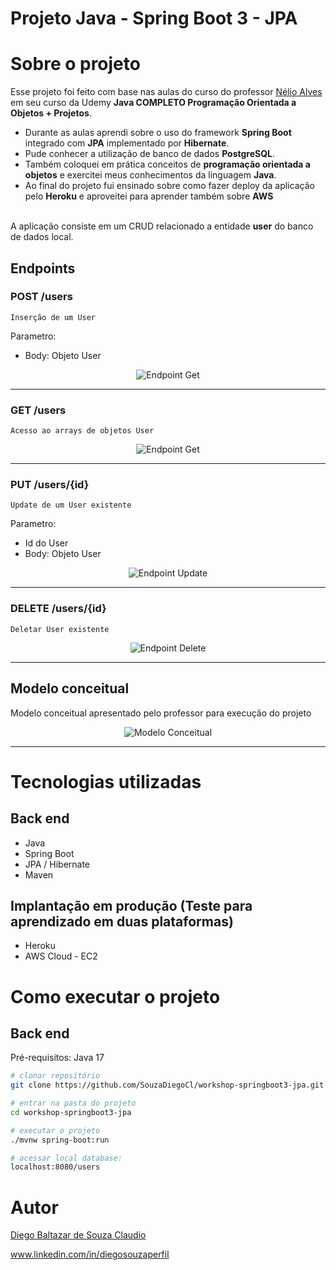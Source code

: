 # Projeto Java - Spring Boot 3 - JPA

# Sobre o projeto

 Esse projeto foi feito com base nas aulas do curso do professor [Nélio Alves](https://github.com/acenelio "Perfil do Nélio Alves no github") em seu curso da Udemy <b>Java COMPLETO Programação Orientada a Objetos + Projetos</b>.</br>


- Durante as aulas aprendi sobre o uso do framework <b>Spring Boot</b> integrado com <b>JPA</b> implementado por <b>Hibernate</b>. 
- Pude conhecer a utilização de banco de dados <b>PostgreSQL</b>. 
- Também coloquei em prática conceitos de <b>programação orientada a objetos</b> e exercitei meus conhecimentos da linguagem <b>Java</b>.
- Ao final do projeto fui ensinado sobre como fazer deploy da aplicação pelo <b>Heroku</b> e aproveitei para aprender também sobre <b>AWS</b> 
</br>
A aplicação consiste em um CRUD relacionado a entidade <b>user</b> do banco de dados local.

## Endpoints

### POST  /users
    Inserção de um User

Parametro:
- Body: Objeto User 


<div align="center">
 
![Endpoint Get](https://github.com/SouzaDiegoCl/workshop-springboot3-jpa/blob/main/assets/endpoint_users_post.png) 

</div>

<hr>

### GET  /users

    Acesso ao arrays de objetos User
<div align="center">
 
![Endpoint Get](https://github.com/SouzaDiegoCl/workshop-springboot3-jpa/blob/main/assets/endpoint_users_get.png) 

</div>

<hr>

### PUT  /users/{id}
    Update de um User existente


Parametro:
- Id do User
- Body: Objeto User

<div align="center">
 
![Endpoint Update](https://github.com/SouzaDiegoCl/workshop-springboot3-jpa/blob/main/assets/endpoint_users_update.png) 

</div>

<hr>

### DELETE  /users/{id}
    Deletar User existente
<div align="center">
 
![Endpoint Delete](https://github.com/SouzaDiegoCl/workshop-springboot3-jpa/blob/main/assets/endpoint_users_delete.png) 

</div>

<hr>

## Modelo conceitual
Modelo conceitual apresentado pelo professor para execução do projeto
<div align="center">
 
![Modelo Conceitual](https://github.com/SouzaDiegoCl/workshop-springboot3-jpa/blob/main/assets/modelo_conceitual.png) 

</div>

<hr>

# Tecnologias utilizadas
## Back end
- Java
- Spring Boot 
- JPA / Hibernate
- Maven

## Implantação em produção (Teste para aprendizado em duas plataformas)
- Heroku
- AWS Cloud - EC2


# Como executar o projeto

## Back end
Pré-requisitos: Java 17

```bash
# clonar repositório
git clone https://github.com/SouzaDiegoCl/workshop-springboot3-jpa.git

# entrar na pasta do projeto
cd workshop-springboot3-jpa

# executar o projeto
./mvnw spring-boot:run

# acessar local database:
localhost:8080/users
```

# Autor
 [Diego Baltazar de Souza Claudio](https://github.com/SouzaDiegoCl)

www.linkedin.com/in/diegosouzaperfil
